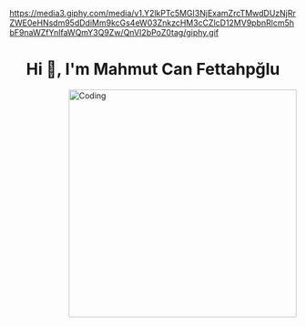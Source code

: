 https://media3.giphy.com/media/v1.Y2lkPTc5MGI3NjExamZrcTMwdDUzNjRrZWE0eHNsdm95dDdiMm9kcGs4eW03ZnkzcHM3cCZlcD12MV9pbnRlcm5hbF9naWZfYnlfaWQmY3Q9Zw/QnVI2bPoZ0tag/giphy.gif
<h1 align="center">Hi 👋, I'm Mahmut Can Fettahpğlu</h1>
<img align="right" alt="Coding" width="400" src="[https://cdn.dribbble.com/users/1162077/screenshots/3848914/programmer.gif](https://media3.giphy.com/media/v1.Y2lkPTc5MGI3NjExamZrcTMwdDUzNjRrZWE0eHNsdm95dDdiMm9kcGs4eW03ZnkzcHM3cCZlcD12MV9pbnRlcm5hbF9naWZfYnlfaWQmY3Q9Zw/QnVI2bPoZ0tag/giphy.gif)https://media3.giphy.com/media/v1.Y2lkPTc5MGI3NjExamZrcTMwdDUzNjRrZWE0eHNsdm95dDdiMm9kcGs4eW03ZnkzcHM3cCZlcD12MV9pbnRlcm5hbF9naWZfYnlfaWQmY3Q9Zw/QnVI2bPoZ0tag/giphy.gif">
